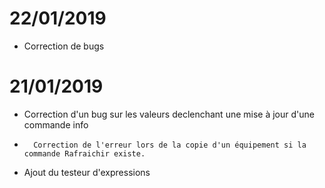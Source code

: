 # 22/01/2019

-   Correction de bugs

# 21/01/2019

-   Correction d'un bug sur les valeurs declenchant une mise à jour d'une commande info
-       Correction de l'erreur lors de la copie d'un équipement si la commande Rafraichir existe.
-   Ajout du testeur d'expressions

